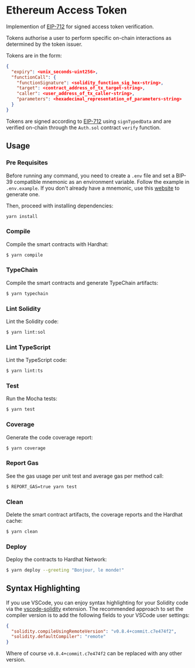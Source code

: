 # Ethereum Access Token

Implemention of [EIP-712](https://eips.ethereum.org/EIPS/eip-721) for signed access token verification.

Tokens authorise a user to perform specific on-chain interactions as determined by the token issuer.

Tokens are in the form:

```json
{
  "expiry": <unix_seconds-uint256>,
  "functionCall": {
    "functionSignature": <solidity_function_sig_hex-string>,
    "target": <contract_address_of_tx_target-string>,
    "caller": <user_address_of_tx_caller-string>,
    "parameters": <hexadecimal_representation_of_parameters-string>
  }
}
```

Tokens are signed according to [EIP-712](https://eips.ethereum.org/EIPS/eip-721) using `signTypedData` and are verified on-chain through the `Auth.sol` contract `verify` function.

## Usage

### Pre Requisites

Before running any command, you need to create a `.env` file and set a BIP-39 compatible mnemonic as an environment
variable. Follow the example in `.env.example`. If you don't already have a mnemonic, use this [website](https://iancoleman.io/bip39/) to generate one.

Then, proceed with installing dependencies:

```sh
yarn install
```

### Compile

Compile the smart contracts with Hardhat:

```sh
$ yarn compile
```

### TypeChain

Compile the smart contracts and generate TypeChain artifacts:

```sh
$ yarn typechain
```

### Lint Solidity

Lint the Solidity code:

```sh
$ yarn lint:sol
```

### Lint TypeScript

Lint the TypeScript code:

```sh
$ yarn lint:ts
```

### Test

Run the Mocha tests:

```sh
$ yarn test
```

### Coverage

Generate the code coverage report:

```sh
$ yarn coverage
```

### Report Gas

See the gas usage per unit test and average gas per method call:

```sh
$ REPORT_GAS=true yarn test
```

### Clean

Delete the smart contract artifacts, the coverage reports and the Hardhat cache:

```sh
$ yarn clean
```

### Deploy

Deploy the contracts to Hardhat Network:

```sh
$ yarn deploy --greeting "Bonjour, le monde!"
```

## Syntax Highlighting

If you use VSCode, you can enjoy syntax highlighting for your Solidity code via the
[vscode-solidity](https://github.com/juanfranblanco/vscode-solidity) extension. The recommended approach to set the
compiler version is to add the following fields to your VSCode user settings:

```json
{
  "solidity.compileUsingRemoteVersion": "v0.8.4+commit.c7e474f2",
  "solidity.defaultCompiler": "remote"
}
```

Where of course `v0.8.4+commit.c7e474f2` can be replaced with any other version.
